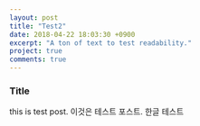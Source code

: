 ```yaml
---
layout: post
title: "Test2"
date: 2018-04-22 18:03:30 +0900
excerpt: "A ton of text to test readability."
project: true
comments: true
---
```


### Title
this is test post. 
이것은 테스트 포스트. 한글 테스트